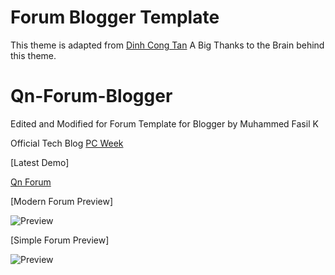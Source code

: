 # Forum Blogger Template
This theme is adapted from [Dinh Cong Tan](https://github.com/f7deat)
A Big Thanks to the Brain behind this theme.

# Qn-Forum-Blogger
Edited and Modified for Forum Template for Blogger by Muhammed Fasil K

Official Tech Blog [PC Week](https://www.pcweek.in)

[Latest Demo]

[Qn Forum](https://qnforum.blogspot.com/)

[Modern Forum Preview]

![Preview](https://1.bp.blogspot.com/-o58CPXv0pzI/W_uUfngrlDI/AAAAAAAAAcg/NIP5SMqqXKgghZqu146WsGrue24uqJ9UgCLcBGAs/s1600/forum-min.PNG)

[Simple Forum Preview]

![Preview](https://2.bp.blogspot.com/-D3YE977WgNo/W8zXy7-nHPI/AAAAAAAAAbM/U_OJ6p8_l-kZSzXeVKxXFq_Yu2O--fxPwCLcBGAs/s1600/qn-forum-logo.PNG)

